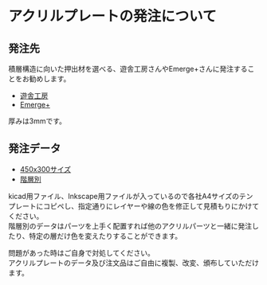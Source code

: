 # アクリルプレートの発注について
## 発注先
積層構造に向いた押出材を選べる、遊舎工房さんやEmerge+さんに発注することをお勧めします。  
- [遊舎工房](https://shop.yushakobo.jp/products/lasercut)
- [Emerge+](https://www.emergeplus.jp)  

厚みは3mmです。
## 発注データ  
- [450x300サイズ](https://github.com/Taro-Hayashi/Shotgun-CherryPie-AcrylicCase/releases/download/acrylic/shotguncpc_A4.zip)
- [階層別](https://github.com/Taro-Hayashi/Shotgun-CherryPie-AcrylicCase/releases/download/acrylic/shotguncpc_Vanilla.zip)

kicad用ファイル、Inkscape用ファイルが入っているので各社A4サイズのテンプレートにコピペし、指定通りにレイヤーや線の色を修正して見積もりにかけてください。  
階層別のデータはパーツを上手く配置すれば他のアクリルパーツと一緒に発注したり、特定の層だけ色を変えたりすることができます。  

問題があった時はご自身で対処してください。  
アクリルプレートのデータ及び注文品はご自由に複製、改変、頒布していただけます。
